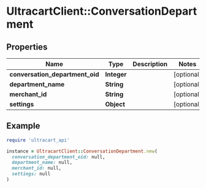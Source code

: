 # UltracartClient::ConversationDepartment

## Properties

| Name | Type | Description | Notes |
| ---- | ---- | ----------- | ----- |
| **conversation_department_oid** | **Integer** |  | [optional] |
| **department_name** | **String** |  | [optional] |
| **merchant_id** | **String** |  | [optional] |
| **settings** | **Object** |  | [optional] |

## Example

```ruby
require 'ultracart_api'

instance = UltracartClient::ConversationDepartment.new(
  conversation_department_oid: null,
  department_name: null,
  merchant_id: null,
  settings: null
)
```

